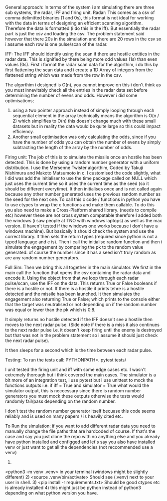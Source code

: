 General approach:
In terms of the system i am simulating there are three sub systems, the radar, IFF and firing unit.
Radar:
This comes as a csv of comma delimitted binaries (1 and 0s), this format is not ideal for working with the data
in terms of designing an efficient scanning algorithm. Therefore the data is formatted (i do this in the iff).
But essentially the radar part is just the csv and loading the csv.
The problem statement said however that there 20s in the simulation and there are 20 rows in the csv so i assume each row is one pulse/scan of the radar.

IFF:
The IFF should identify using the scan if there are hostile entities in the radar data. This is signified by there being more odd values (1s) than even values (0s).
First i format the radar scan data for the algorthim, i do this by first flattening the scan data and i create
a 1D Array of integers from the flattened string which was made from the row in the csv.

The algorthim i designed is O(n), you cannot improve on this i don't think as you must innevitably check all the entries in the radar data set before determining the number of evens and odds.
However i did some optimisations;
1) using a two pointer approach instead of simply looping through each sequential element in the array technically means the algorithm is O(n / 2) which simplifies to O(n) this doesn't change much with these small datasets but in reality the data would be quite large so this could impact efficiency.
2) Another small optimisation was only calculating the odds, since if you have the number of odds you can obtain the number of evens by simply subtracting the length of the array by the number of odds.

Firing unit:
The job of this is to simulate the missile once an hostile has been detected.
This is done by using a random number generator with a uniform distribution.
I use the Mersenne Twister algorthim, Coded by Takuji Nishimura and Makoto Matsumoto in c.
I customised the code slightly, what I did was add the initialiser to use the time package called on NULL which just uses the current time so it uses the current time as the seed (so it should be different everytime). It then initialises once and is not called again because any other number generated uses the previous random number as the seed for the next one.
To call this c code / functions in python you have to use ctypes to wrap the c functions and make them callable. To do this you also need to make a Cross-Platform
shared library. (needs to compile etc) however these are not cross system compatable therefore I added both the windows (i saw people at TNO with windows laptops) as well as the mac version. (I haven't tested if the windows one works because i don't have a windows machine). But basically it should check the system and use the correct library.
It then sets the return types (required since python is not a typed language and c is).
Then i call the initialise random function and then i simulate the engagement by comparing the pk to the random value generated. of course the number since it has a seed isn't truly random as are any random number generators.


Full Sim:
Then we bring this all together in the main simulator.
We first in the main call the function that opens the csv containing the radar data and
encode it.
Using the object from that we loop through each radar pulse/scan, use the IFF on the data.
This returns True or False booleans if there is a hostile or not.
If there is a hostile it prints tehre is a hostile detected and the missile has been launched.
It then simulates the engagement also returning True or False;
which prints to the console either that the target was neutralised or not depending on if the random number was equal or lower than the pk which is 0.8.

It simply returns no hostile detected if the IFF doesn't see a hostile then moves to the next radar pulse.
(Side note if there is a miss it also continues to the next radar pulse i.e. it doesn't keep firing until the enemy is destroyed but that was not in the problem statement so i assume it should just check the next radar pulse).

It then sleeps for a second which is the time between each radar pulse.

Testing:
To run the tests call:
PYTHONPATH=. pytest tests/

I unit tested the firing unit and iff with some edge cases etc. I wasn't extremely thorough but i think covered the main cases.
The simulator is a bit more of an integration test, i use pytest but i use unittest to mock the functions outputs i.e. if iff = True and simulator = True what would the simulator output, this is neccessary since there is random number generators you must mock these outputs otherwise the tests would randomly fail/pass depending on the random number.


I don't test the random number generator itself becuase this code seems reliably and is used on many papers / is heavily cited etc.

To Run the simulation:
if you want to add different radar data you need to manually change the file paths
that are hardcoded of course.
If that's the case and say you just clone the repo with no anything else and
you already have python installed and configged and let's say you also have installed
venv or just want to get all the dependencies (not reccommended use a venv)

1)
<python3 -m venv .venv> in your terminal (windows might be slightly different)
2)
<source .venv/bin/activate> Should see (.venv) next to your user in shell.
3)
<pip install -r requirements.txt> Should be good ctypes etc is already installed
4)
<python3 simulator.py> this might just be python instead of python3 depending on what python version you have.
